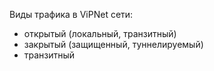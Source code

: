 Виды трафика в ViPNet сети:
- открытый (локальный, транзитный)
- закрытый (защищенный, туннелируемый)
- транзитный